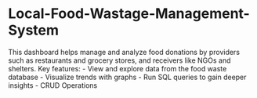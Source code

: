 # Local-Food-Wastage-Management-System
This dashboard helps manage and analyze food donations by providers such as restaurants and grocery stores, and receivers like NGOs and shelters. Key features:  - View and explore data from the food waste database  - Visualize trends with graphs  - Run SQL queries to gain deeper insights   - CRUD Operations 
